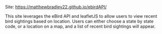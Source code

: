 Site: https://matthewbradley22.github.io/ebirdAPI/

This site leverages the eBird API and leafletJS to allow users to view recent bird sightings based on location. Users
can either choose a state by state code, or a location on a map, and a list of recent bird sightings will appear.
